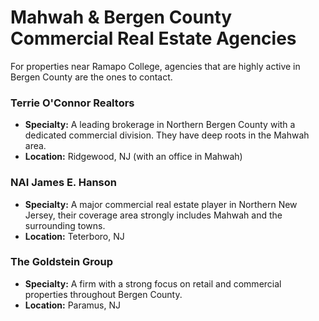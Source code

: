 # Mahwah & Bergen County Commercial Real Estate Agencies

For properties near Ramapo College, agencies that are highly active in Bergen County are the ones to contact.

### Terrie O'Connor Realtors
*   **Specialty:** A leading brokerage in Northern Bergen County with a dedicated commercial division. They have deep roots in the Mahwah area.
*   **Location:** Ridgewood, NJ (with an office in Mahwah)

### NAI James E. Hanson
*   **Specialty:** A major commercial real estate player in Northern New Jersey, their coverage area strongly includes Mahwah and the surrounding towns.
*   **Location:** Teterboro, NJ

### The Goldstein Group
*   **Specialty:** A firm with a strong focus on retail and commercial properties throughout Bergen County.
*   **Location:** Paramus, NJ
